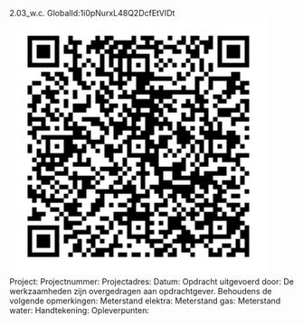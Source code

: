 2.03_w.c.
GlobalId:1i0pNurxL48Q2DcfEtVIDt
![picture](https://github.com/C-Claus/Data-Files/blob/master/QR_codes/KDV/2.03_w.c..png)
Project:
Projectnummer:
Projectadres:
Datum:
Opdracht uitgevoerd door:
De werkzaamheden zijn overgedragen aan opdrachtgever. Behoudens de volgende opmerkingen:
Meterstand elektra:
Meterstand gas:
Meterstand water:
Handtekening:
Opleverpunten:
